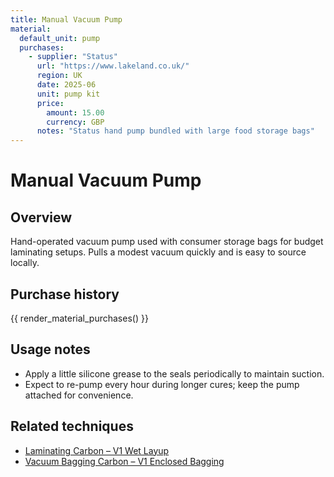```yaml
---
title: Manual Vacuum Pump
material:
  default_unit: pump
  purchases:
    - supplier: "Status"
      url: "https://www.lakeland.co.uk/"
      region: UK
      date: 2025-06
      unit: pump kit
      price:
        amount: 15.00
        currency: GBP
      notes: "Status hand pump bundled with large food storage bags"
---
```

# Manual Vacuum Pump

## Overview
Hand-operated vacuum pump used with consumer storage bags for budget laminating setups. Pulls a modest vacuum quickly
and is easy to source locally.

## Purchase history

{{ render_material_purchases() }}

## Usage notes
- Apply a little silicone grease to the seals periodically to maintain suction.
- Expect to re-pump every hour during longer cures; keep the pump attached for convenience.

## Related techniques
- [Laminating Carbon – V1 Wet Layup](../techniques/laminating-carbon/v1/wet-layup.md)
- [Vacuum Bagging Carbon – V1 Enclosed Bagging](../techniques/vacuum-bagging-carbon/v1/enclosed-bagging.md)
